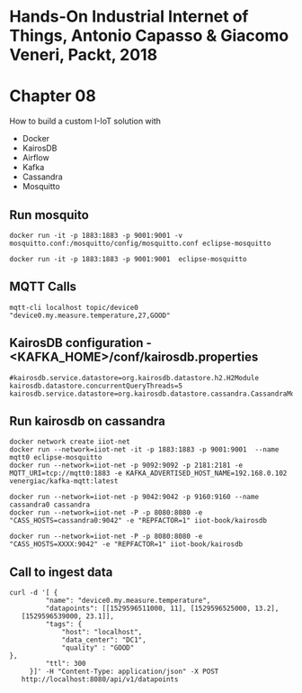 # Hands-On Industrial Internet of Things, Antonio Capasso & Giacomo Veneri, Packt, 2018

# Chapter 08

How to build a custom I-IoT solution with

* Docker
* KairosDB
* Airflow
* Kafka
* Cassandra
* Mosquitto


## Run mosquito
```
docker run -it -p 1883:1883 -p 9001:9001 -v mosquitto.conf:/mosquitto/config/mosquitto.conf eclipse-mosquitto

docker run -it -p 1883:1883 -p 9001:9001  eclipse-mosquitto
```

## MQTT Calls
```
mqtt-cli localhost topic/device0 "device0.my.measure.temperature,27,GOOD"
```

## KairosDB  configuration - <KAFKA_HOME>/conf/kairosdb.properties

```
#kairosdb.service.datastore=org.kairosdb.datastore.h2.H2Module
kairosdb.datastore.concurrentQueryThreads=5
kairosdb.service.datastore=org.kairosdb.datastore.cassandra.CassandraModule
```


## Run kairosdb on cassandra
```
docker network create iiot-net
docker run --network=iiot-net -it -p 1883:1883 -p 9001:9001  --name mqtt0 eclipse-mosquitto
docker run --network=iiot-net -p 9092:9092 -p 2181:2181 -e MQTT_URI=tcp://mqtt0:1883 -e KAFKA_ADVERTISED_HOST_NAME=192.168.0.102 venergiac/kafka-mqtt:latest

docker run --network=iiot-net -p 9042:9042 -p 9160:9160 --name cassandra0 cassandra
docker run --network=iiot-net -P -p 8080:8080 -e "CASS_HOSTS=cassandra0:9042" -e "REPFACTOR=1" iiot-book/kairosdb

docker run --network=iiot-net -P -p 8080:8080 -e "CASS_HOSTS=XXXX:9042" -e "REPFACTOR=1" iiot-book/kairosdb
```

## Call to ingest data

```
curl -d '[ {
         "name": "device0.my.measure.temperature",
         "datapoints": [[1529596511000, 11], [1529596525000, 13.2],
   [1529596539000, 23.1]],
         "tags": {
             "host": "localhost",
             "data_center": "DC1",
             "quality" : "GOOD"
},
         "ttl": 300
     }]' -H "Content-Type: application/json" -X POST
   http://localhost:8080/api/v1/datapoints

```




